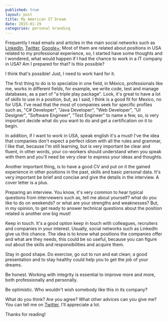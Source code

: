 ```yaml
---
published: true
layout: post
title: My American IT Dream
date: 2015-01-29
categories: personal branding
---
```


Frequently I read emails and articles in the main social networks such as [LinkedIn](https://www.linkedin.com/), [Twitter](https://twitter.com/), [Google+](https://plus.google.com); Most of them are related about positions in USA related to my professional experience, so, I started have some thoughts and I wondered, what would happen if I had the chance to work in a IT company in USA? Am I prepared for that? Is this possible?

I think that's possible! Just, I need to work hard for it.

The first thing to do is to specialize in one field, in México, professionals like me, works in different fields, for example, we write code, test and manage databases, as a part of "a triple play package". Look, it's great to have a lot of skills to use in a position, but, as I said, I think is a good fit for Mexico, no for USA. I've read that the most of companies seek for specific profiles such as, "C# Developer", "Java Developer", "Web Developer", "UI Designer", "Software Engineer", "Test Engineer" to name a few, so, is very important decide what do you want to do and get a certification on it to begin.

In addition, if I want to work in USA, speak english it's a must! I've the idea that companies don't expect a perfect idiom with all the rules and grammar, I like that, because I'm still learning, but is very important be clear and fluent, in other words, your co-workers should understand when you speak with them and you'll need be very clear to express your ideas and thoughts.

Another important thing, is to have a good CV and put on it the gained experience in other positions in the past, skills and basic personal data. It's very important be brief and concise and give the details in the interview. A cover letter is a plus.

Preparing an interview. You know, it's very common to hear typical questions from interviewers such as, tell me about yourself? what do you like to do on weekends? or what are your strengths and weaknesses? But, in my opinion, to get ready to answer technical questions about the position related is another one big must!

Keep in touch. It's a good option keep in touch with colleagues, recruiters and companies in your interest. Usually, social networks such as LinkedIn give us this chance. The idea is to know what positions the companies offer and what are they needs, this could be so useful, because you can figure out about the skills and responsibilities and acquire them.

Stay in good shape. Do exercise, go out to run and eat clean; a good presentation and to stay healthy could help you to get the job of your dreams.

Be honest. Working with integrity is essential to improve more and more, both professionally and personally.

Be optimistic. Who wouldn't wish somebody like this in its company?

What do you think? Are you agree? What other advices can you give me? You can tell me on [Twitter](http://twitter.com/JoseRobertoMx), I'll appreciate a lot.

Thanks for reading!